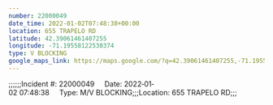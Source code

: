 ```yaml
---
number: 22000049
date_time: 2022-01-02T07:48:38+00:00
location: 655 TRAPELO RD
latitude: 42.39061461407255
longitude: -71.19558122530374
type: V BLOCKING
google_maps_link: https://maps.google.com/?q=42.39061461407255,-71.19558122530374
---
```


;;;;;;Incident #: 22000049     Date: 2022‐01‐02 07:48:38     Type: M/V BLOCKING;;;Location: 655 TRAPELO RD;;;

